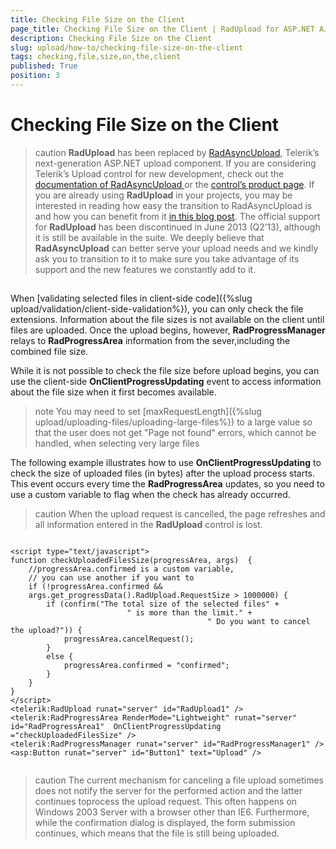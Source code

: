 ```yaml
---
title: Checking File Size on the Client
page_title: Checking File Size on the Client | RadUpload for ASP.NET AJAX Documentation
description: Checking File Size on the Client
slug: upload/how-to/checking-file-size-on-the-client
tags: checking,file,size,on,the,client
published: True
position: 3
---
```


# Checking File Size on the Client



>caution  **RadUpload** has been replaced by [RadAsyncUpload](https://demos.telerik.com/aspnet-ajax/asyncupload/examples/overview/defaultcs.aspx), Telerik’s next-generation ASP.NET upload component. If you are considering Telerik’s Upload control for new development, check out the [documentation of RadAsyncUpload ](https://www.telerik.com/help/aspnet-ajax/asyncupload-overview.html) or the [control’s product page](https://www.telerik.com/products/aspnet-ajax/asyncupload.aspx). If you are already using **RadUpload** in your projects, you may be interested in reading how easy the transition to RadAsyncUpload is and how you can benefit from it [in this blog post](https://blogs.telerik.com/blogs/12-12-05/the-case-of-telerik-s-new-old-asp.net-ajax-upload-control-radasyncupload). The official support for **RadUpload** has been discontinued in June 2013 (Q2’13), although it is still be available in the suite. We deeply believe that **RadAsyncUpload** can better serve your upload needs and we kindly ask you to transition to it to make sure you take advantage of its support and the new features we constantly add to it.
>


## 

When [validating selected files in client-side code]({%slug upload/validation/client-side-validation%}), you can only check the file extensions. Information about the file sizes is not available on the client until files are uploaded. Once the upload begins, however, **RadProgressManager** relays to **RadProgressArea** information from the sever,including the combined file size.

While it is not possible to check the file size before upload begins, you can use the client-side **OnClientProgressUpdating** event to access information about the file size when it first becomes available.

>note You may need to set [maxRequestLength]({%slug upload/uploading-files/uploading-large-files%}) to a large value so that the user does not get "Page not found" errors, which cannot be handled, when selecting very large files
>


The following example illustrates how to use **OnClientProgressUpdating** to check the size of uploaded files (in bytes) after the upload process starts. This event occurs every time the **RadProgressArea** updates, so you need to use a custom variable to flag when the check has already occurred.

>caution When the upload request is cancelled, the page refreshes and all information entered in the **RadUpload** control is lost.
>


````ASPNET
	     
<script type="text/javascript">  
function checkUploadedFilesSize(progressArea, args)  {
    //progressArea.confirmed is a custom variable,    
    // you can use another if you want to    
    if (!progressArea.confirmed &&
    args.get_progressData().RadUpload.RequestSize > 1000000) {
        if (confirm("The total size of the selected files" +
                          " is more than the limit." +
                                            " Do you want to cancel the upload?")) {
            progressArea.cancelRequest();
        }
        else {
            progressArea.confirmed = "confirmed";
        }
    }
}
</script>
<telerik:RadUpload runat="server" id="RadUpload1" />
<telerik:RadProgressArea RenderMode="Lightweight" runat="server" id="RadProgressArea1"  OnClientProgressUpdating ="checkUploadedFilesSize" />
<telerik:RadProgressManager runat="server" id="RadProgressManager1" />
<asp:Button runat="server" id="Button1" text="Upload" />
				
````



>caution The current mechanism for canceling a file upload sometimes does not notify the server for the performed action and the latter continues toprocess the upload request. This often happens on Windows 2003 Server with a browser other than IE6.
>Furthermore, while the confirmation dialog is displayed, the form submission continues, which means that the file is still being uploaded.
>


